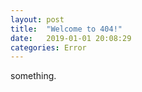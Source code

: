 ```yaml
---
layout: post
title:  "Welcome to 404!"
date:   2019-01-01 20:08:29
categories: Error
---
```


something.
